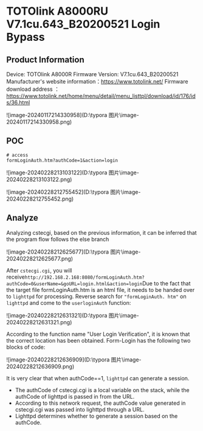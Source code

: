 # TOTOlink A8000RU V7.1cu.643_B20200521 Login Bypass

## Product Information

Device: TOTOlink A8000R
Firmware Version: V7.1cu.643_B20200521
Manufacturer's website information：https://www.totolink.net/
Firmware download address ：https://www.totolink.net/home/menu/detail/menu_listtpl/download/id/176/ids/36.html

![image-20240117214330958](D:\typora 图片\image-20240117214330958.png)

## POC

```url
# access
formLoginAuth.htm?authCode=1&action=login
```

![image-20240228213103122](D:\typora 图片\image-20240228213103122.png)

![image-20240228212755452](D:\typora 图片\image-20240228212755452.png)

## Analyze

Analyzing cstecgi, based on the previous information, it can be inferred that the program flow follows the else branch

![image-20240228212625677](D:\typora 图片\image-20240228212625677.png)

After `cstecgi.cgi`, you will receive` http://192.168.2.168:8080/formLoginAuth.htm?authCode=0&userName=&goURL=login.html&action=login `Due to the fact that the target file formLoginAuth.htm is an html file, it needs to be handed over to `lighttpd` for processing. Reverse search for `"formLoginAuth. htm"` on `lighttpd` and come to the `userloginAuth` function:

![image-20240228212631321](D:\typora 图片\image-20240228212631321.png)

According to the function name "User Login Verification", it is known that the correct location has been obtained. Form-Login has the following two blocks of code:

![image-20240228212636909](D:\typora 图片\image-20240228212636909.png)

It is very clear that when authCode==1, `lighttpd` can generate a session.

- The authCode of cstecgi.cgi is a local variable on the stack, while the authCode of lighttpd is passed in from the URL.
- According to this network request, the authCode value generated in cstecgi.cgi was passed into lighttpd through a URL.
- Lighttpd determines whether to generate a session based on the authCode.
